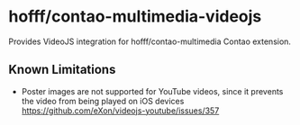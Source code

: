 # hofff/contao-multimedia-videojs

Provides VideoJS integration for hofff/contao-multimedia Contao extension.

## Known Limitations

- Poster images are not supported for YouTube videos, since it prevents the
video from being played on iOS devices https://github.com/eXon/videojs-youtube/issues/357

